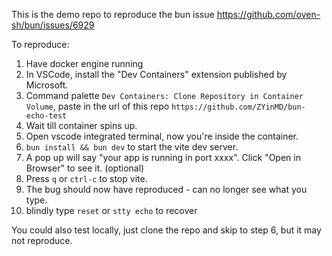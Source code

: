 This is the demo repo to reproduce the bun issue https://github.com/oven-sh/bun/issues/6929

To reproduce:

1. Have docker engine running
1. In VSCode, install the "Dev Containers" extension published by Microsoft.
1. Command palette `Dev Containers: Clone Repository in Container Volume`, paste in the url of this repo `https://github.com/ZYinMD/bun-echo-test`
1. Wait till container spins up.
1. Open vscode integrated terminal, now you're inside the container.
1. `bun install && bun dev` to start the vite dev server.
1. A pop up will say "your app is running in port xxxx". Click "Open in Browser" to see it. (optional)
1. Press `q` or `ctrl-c` to stop vite.
1. The bug should now have reproduced - can no longer see what you type.
1. blindly type `reset` or `stty echo` to recover

You could also test locally, just clone the repo and skip to step 6, but it may not reproduce.
